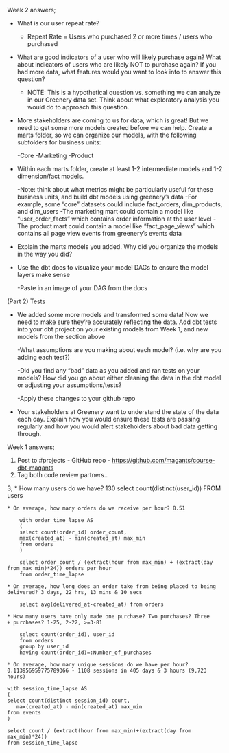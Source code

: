 Week 2 answers;

* What is our user repeat rate?

    - Repeat Rate = Users who purchased 2 or more times / users who purchased

* What are good indicators of a user who will likely purchase again? What about indicators of users who are likely NOT to purchase again? If you had more data, what features would you want to look into to answer this question?

    - NOTE: This is a hypothetical question vs. something we can analyze in our Greenery data set. Think about what exploratory analysis you would do to approach this question.

* More stakeholders are coming to us for data, which is great! But we need to get some more models created before we can help. Create a marts folder, so we can organize our models, with the following subfolders for business units:

    -Core
    -Marketing
    -Product 

* Within each marts folder, create at least 1-2 intermediate models and 1-2 dimension/fact models.

    -Note: think about what metrics might be particularly useful for these business units, and build dbt models using greenery’s data
        -For example, some “core” datasets could include fact_orders, dim_products, and dim_users
        -The marketing mart could contain a model like “user_order_facts” which contains order information at the user level
        -The product mart could contain a model like “fact_page_views” which contains all page view events from greenery’s events data

* Explain the marts models you added. Why did you organize the models in the way you did?

* Use the dbt docs to visualize your model DAGs to ensure the model layers make sense
    
    -Paste in an image of your DAG from the docs

(Part 2) Tests

* We added some more models and transformed some data! Now we need to make sure they’re accurately reflecting the data. Add dbt tests into your dbt project on your existing models from Week 1, and new models from the section above

    -What assumptions are you making about each model? (i.e. why are you adding each test?)

    -Did you find any “bad” data as you added and ran tests on your models? How did you go about either cleaning the data in the dbt model or adjusting your assumptions/tests?

    -Apply these changes to your github repo

* Your stakeholders at Greenery want to understand the state of the data each day. Explain how you would ensure these tests are passing regularly and how you would alert stakeholders about bad data getting through.

>>>>>>>>>>>>>>>>>>>>>>>>>>>>>>>>>>>>>>>>>>>>>>>>>>>>>>>>>>>>>>>>>>>>>>>>>>>>>>>>>>>>>>

Week 1 answers;

1. Post to #projects - GitHub repo - https://github.com/magants/course-dbt-magants
2. Tag both code review partners..

3;
    * How many users do we have? 130
        select count(distinct(user_id)) FROM users 

    * On average, how many orders do we receive per hour? 8.51

        with order_time_lapse AS
        (
        select count(order_id) order_count,
        max(created_at) - min(created_at) max_min
        from orders
        )

        select order_count / (extract(hour from max_min) + (extract(day from max_min)*24)) orders_per_hour
        from order_time_lapse

    * On average, how long does an order take from being placed to being delivered? 3 days, 22 hrs, 13 mins & 10 secs

        select avg(delivered_at-created_at) from orders

    * How many users have only made one purchase? Two purchases? Three
    + purchases? 1-25, 2-22, >=3-81

        select count(order_id), user_id
        from orders
        group by user_id
        having count(order_id)=:Number_of_purchases

    * On average, how many unique sessions do we have per hour?
    0.113956959775789366 - 1108 sessions in 405 days & 3 hours (9,723 hours)

    with session_time_lapse AS
    (
    select count(distinct session_id) count,
       max(created_at) - min(created_at) max_min
    from events
    )

    select count / (extract(hour from max_min)+(extract(day from max_min)*24))
    from session_time_lapse
